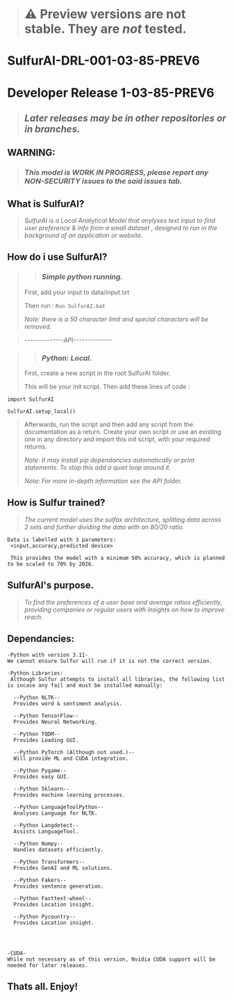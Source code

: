 > # ⚠️ Preview versions are not stable. They are _not_ tested.
# SulfurAI-DRL-001-03-85-PREV6
# Developer Release 1-03-85-PREV6
> ## _Later releases may be in other repositories or in branches._
 
## WARNING:
> ### _This model is WORK IN PROGRESS, please report any NON-SECURITY issues to the said issues tab._


## What is SulfurAI?

> _SulfurAI is a Local Analytical Model that anylyses text input to find user preference & info from a small dataset , designed to run in the background of an application or website._

## How do i use SulfurAI?

> > ### _Simple python running._
> First, add your input to data/input.txt
> 
> Then run :
 `Run SulfurAI.bat`
> 
> _Note: there is a 50 character limit and special characters will be removed._

>  _--------------API--------------_

> > ### _Python: Local._
> First, create a new script in the root SulfurAI folder.
> 
> This will be your init script. Then add these lines of code :
> 
 `import SulfurAI`
>
 `SulfurAI.setup_local()`
 
> Afterwards, run the script and then add any script from the documentation as a return.
> Create your own script or use an existing one in any directory and import this init script, with your required returns.
>
>  _Note: It may install pip dependancies automatically or print statements. To stop this add a quiet loop around it._
>
>  _Note: For more in-depth information see the API folder._


## How is Sulfur trained?

> _The current model uses the sulfax architecture, splitting data across 2 sets and further dividing the data with an 80/20 ratio._
```
Data is labelled with 3 parameters:
 <input,accuracy,predicted device>

 This provides the model with a minimum 50% accuracy, which is planned to be scaled to 70% by 2026.
```
## SulfurAI's purpose.

> _To find the preferences of a user base and average ratios efficiently, providing companies or regular users with insights on how to improve reach._


## Dependancies:
```
-Python with version 3.11-
We cannot ensure Sulfur will run if it is not the correct version.

-Python Libraries:
 Although Sulfur attempts to install all libraries, the following list is incase any fail and must be installed manually:

  --Python NLTK--
  Provides word & sentiment analysis.

  --Python TensorFlow--
  Provides Neural Networking.

  --Python TQDM--
  Provides Loading GUI.

  --Python PyTorch (Although not used.)--
  Will provide ML and CUDA integration.

  --Python Pygame--
  Provides easy GUI.

  --Python Sklearn--
  Provides machine learning processes.

  --Python LanguageToolPython--
  Analyses Language for NLTK.

  --Python Langdetect--
  Assists LanguageTool.

  --Python Numpy--
  Handles datasets efficiently.

  --Python Transformers--
  Provides GenAI and ML solutions.

  --Python Fakers--
  Provides sentence generation.

  --Python Fasttext-wheel--
  Provides Location insight.

  --Python Pycountry--
  Provides Location insight.




-CUDA-
While not necessary as of this version, Nvidia CUDA support will be needed for later releases.
```
## Thats all. Enjoy!
  
  


